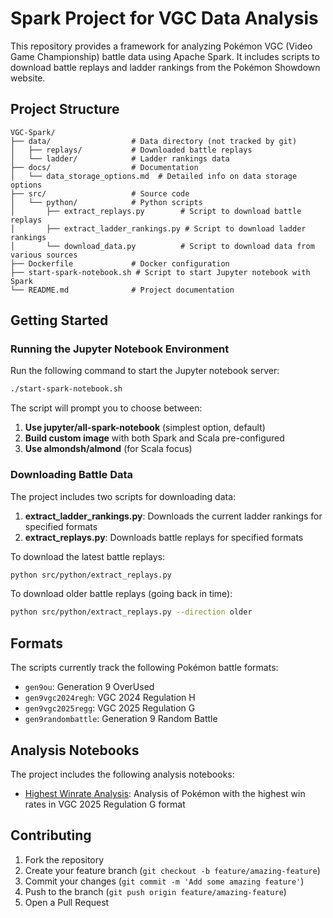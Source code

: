 # Spark Project for VGC Data Analysis

This repository provides a framework for analyzing Pokémon VGC (Video Game Championship) battle data using Apache Spark. It includes scripts to download battle replays and ladder rankings from the Pokémon Showdown website.

## Project Structure

```
VGC-Spark/
├── data/                  # Data directory (not tracked by git)
│   ├── replays/           # Downloaded battle replays
│   └── ladder/            # Ladder rankings data
├── docs/                  # Documentation
│   └── data_storage_options.md  # Detailed info on data storage options
├── src/                   # Source code
│   └── python/            # Python scripts
│       ├── extract_replays.py        # Script to download battle replays
│       ├── extract_ladder_rankings.py # Script to download ladder rankings
│       └── download_data.py          # Script to download data from various sources
├── Dockerfile             # Docker configuration
├── start-spark-notebook.sh # Script to start Jupyter notebook with Spark
└── README.md              # Project documentation
```

## Getting Started

### Running the Jupyter Notebook Environment

Run the following command to start the Jupyter notebook server:

```bash
./start-spark-notebook.sh
```

The script will prompt you to choose between:

1. **Use jupyter/all-spark-notebook** (simplest option, default)
2. **Build custom image** with both Spark and Scala pre-configured
3. **Use almondsh/almond** (for Scala focus)

### Downloading Battle Data

The project includes two scripts for downloading data:

1. **extract_ladder_rankings.py**: Downloads the current ladder rankings for specified formats
2. **extract_replays.py**: Downloads battle replays for specified formats

To download the latest battle replays:

```bash
python src/python/extract_replays.py
```

To download older battle replays (going back in time):

```bash
python src/python/extract_replays.py --direction older
```

## Formats

The scripts currently track the following Pokémon battle formats:

- `gen9ou`: Generation 9 OverUsed
- `gen9vgc2024regh`: VGC 2024 Regulation H
- `gen9vgc2025regg`: VGC 2025 Regulation G
- `gen9randombattle`: Generation 9 Random Battle

## Analysis Notebooks

The project includes the following analysis notebooks:

- [Highest Winrate Analysis](notebooks/analysis/highest-winrate.ipynb): Analysis of Pokémon with the highest win rates in VGC 2025 Regulation G format

## Contributing

1. Fork the repository
2. Create your feature branch (`git checkout -b feature/amazing-feature`)
3. Commit your changes (`git commit -m 'Add some amazing feature'`)
4. Push to the branch (`git push origin feature/amazing-feature`)
5. Open a Pull Request
